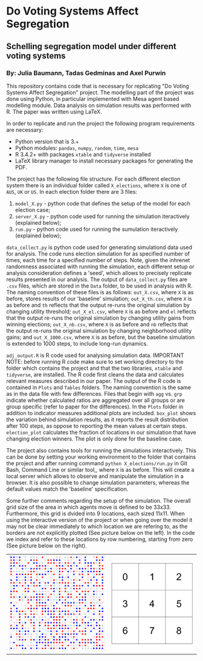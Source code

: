 # Do Voting Systems Affect Segregation
## Schelling segregation model under different voting systems
### By: Julia Baumann, Tadas Gedminas and Axel Purwin

This repository contains code that is necessary for replicating "Do Voting Systems Affect Segregation" project. The modelling part of the project was done using Python, in particular implemented with Mesa agent based modelling module. Data analysis on simulation results was performed with R. The paper was written using LaTeX.

In order to replicate and run the project the following program requirements are necessary:

 * Python version that is 3.+
 * Python modules: `pandas`, `numpy`, `random`, `time`, `mesa`
 * R 3.4.2+ with packages `xtable` and `tidyverse` installed
 * LaTeX library manager to install necessary packages for generating the PDF.
 
The project has the following file structure. For each different election system there is an individual folder called `X_elections`, where `X` is one of `AUS`, `UK` or `US`. In each election folder there are 3 files:

1) `model_X.py` - python code that defines the setup of the model for each election case;
2) `server_X.py` - python code used for running the simulation iteractively (explained below);
3) `run.py` - python code used for running the sumulation iteractively (explained below);

`data_collect.py` is python code used for generating simulationd data used for analysis. The code runs election simulation for as specified number of times, each time for a specified number of steps. Note, given the inhrenet randomness associated with running the simulation, each different setup or analysis consideration defines a 'seed', which allows to precisely replicate results presented in our analysis. The output of `data_collect.py` files are `.csv` files, which are stored in the `Data` folder, to be used in analysis with R. The naming convention of these files is as follows: `out_X.csv`, where `X` is as before, stores results of our 'baseline' simulation; `out_X_th.csv`, where `X` is as before and `th` reflects that the output re-runs the original simulation by changing utility threshold; `out_X_el.csv`, where `X` is as before and `el` reflects that the output re-runs the original simulation by changing utility gains from winning elections; `out_X_nb.csv`, where `X` is as before and `nb` reflects that the output re-runs the original simulation by changing neighborhood utility gains; and `out_X_1000.csv`, where `X` is as before, but the baseline simulation is extended to 1000 steps, to include long-run dynamics.

`adj_output.R` is R code used for analysing simulation data. IMPORTANT NOTE: before running R code make sure to set working directory to the folder which contains the project and that the two libraries, `xtable` and `tidyverse`, are installed. The R code first cleans the data and calculates relevant measures described in our paper. The output of the R code is contained in `Plots` and `Tables` folders. The naming convention is the same as in the data file with few differences. Files that begin with `agg` vs. `grp` indicate whether calculated ratios are aggregated over all groups or are group specific (refer to paper for the differences). In the `Plots` folder in addition to indicator measures additional plots are included. `box_plot` shows the variation behind simulation results, as it reports the result distribution after 100 steps, as oppose to reporting the mean values at certain steps. `election_plot` calculates the fraction of locations in our simulation that have changing election winners. The plot is only done for the baseline case.

The project also contains tools for running the simulations interactively. This can be done by setting your working environment to the folder that contains the project and after running command `python X_elections/run.py` in Git Bash, Command Line or similar tool,, where `X` is as before. This will create a local server which allows to observe and manipulate the simulation in a browser. It is also possible to change simulation parameters, whereas the default values match the 'baseline' specification. 

Some further comments regarding the setup of the simulation. The overall grid size of the area in which agents move is defined to be 33x33. Furthermore, this grid is dvided into 9 locations, each sized 11x11. When using the interactive version of the project or when going over the model it may not be clear immediately to which location we are refering to, as the borders are not explicitly plotted (See picture below on the left). In the code we index and refer to these locations by row numbering, starting from zero (See picture below on the right).

| | |
|:-------------------------:|:-------------------------:|
|![](Plots/AUS_step0.PNG)  |  ![](Plots/locations_layout.PNG)|
